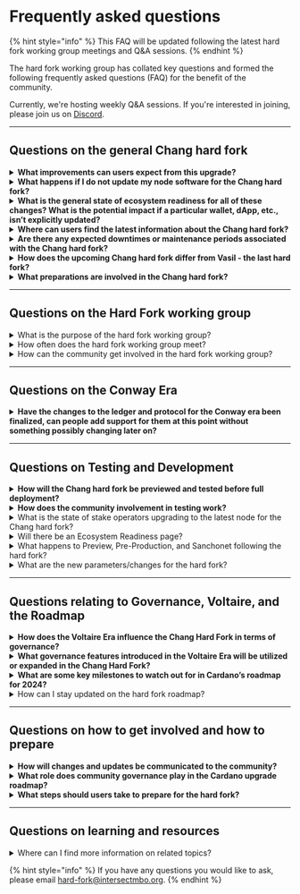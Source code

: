 # Frequently asked questions

{% hint style="info" %}
This FAQ will be updated following the latest hard fork working group meetings and Q\&A sessions.
{% endhint %}

The hard fork working group has collated key questions and formed the following frequently asked questions (FAQ) for the benefit of the community.

Currently, we're hosting weekly Q\&A sessions. If you're interested in joining, please join us on [Discord](https://discord.gg/wQU2dPjK3Z).

***

## **Questions on the general Chang hard fork**

<details>

<summary><strong>What improvements can users expect from this upgrade?</strong></summary>

The Chang hard fork will introduce significant enhancements to the Cardano ecosystem, introducing a new era of decentralized governance. Chang brings the first step in Cardano’s era of [Voltaire](https://roadmap.cardano.org/en/voltaire/), with the deployment of the [CIP-1694](https://www.1694.io/) governance model. Further included is[ Plutus V3](https://iohk.io/en/blog/posts/2024/02/12/unlocking-more-opportunities-with-plutus-v3/), which brings a host of enhancements and new built-ins for smart contract developers.

</details>

<details>

<summary><strong>What happens if I do not update my node software for the Chang hard fork?</strong></summary>

If you do not update your [node ](https://github.com/IntersectMBO/cardano-node/releases)software to align with the Chang hard fork, your node will become incompatible with the updated blockchain. This may result in your node being unable to process transactions or interact correctly with the updated network.

</details>

<details>

<summary><strong>What is the general state of ecosystem readiness for all of these changes? What is the potential impact if a particular wallet, dApp, etc., isn’t explicitly updated?</strong></summary>

The ecosystem must update to the latest protocol version [(9.0)](https://github.com/IntersectMBO/cardano-node/releases) to ensure compatibility. Previous versions may cease to function properly, and fee calculations may fail, leading to potential disruptions in services. Of course there is no potential danger of loss of funds.

</details>

<details>

<summary><strong>Where can users find the latest information about the Chang hard fork?</strong></summary>

The community can find the latest information on the Chang hard fork on Intersects [website ](https://www.intersectmbo.org/)and [knowledge base](https://docs.intersectmbo.org/), community forums, and through updates posted on official [Twitter](https://twitter.com/intersectmbo), Discord channels. Intersect also provides newsletters and developer updates that you can subscribe to for the latest news.

</details>

<details>

<summary><strong>Are there any expected downtimes or maintenance periods associated with the Chang hard fork?</strong></summary>

No, the network is expected to remain completely operational through the hard fork, although users are warned that tooling they use may require maintenance.

</details>

<details>

<summary><strong>How does the upcoming Chang hard fork differ from Vasil - the last hard fork?</strong></summary>

The Chang Hard Fork on the Cardano network marks a significant advancement from the previous [Vasil ](https://iohk.io/en/blog/posts/2022/09/16/vasil-what-to-expect/)upgrade, focusing on more comprehensive range of improvement:&#x20;

* **Community Driven Governance -** Introduces a governance model that allows ADA holders to participate directly in decision making processes through on chain consensus.&#x20;
* **Delegate Representatives (DReps) -** Plays a crucial role in representing community interests and influencing the network’s future direction.&#x20;
* **Constitution Convention -** An event where stakeholders draft a guiding framework for network governance and community interaction.&#x20;
* **Community Vote on Constitution -** Engages the broader community in voting on the drafted constitution, emphasizing Cardano’s commitment to decentralized governance.&#x20;

This update signifies Cardano’s transition into the [Voltaire era](https://roadmap.cardano.org/en/voltaire/), focusing on scalability, security, and community governance, setting the stage for further innovations and broader adoption.&#x20;

</details>

<details>

<summary><strong>What preparations are involved in the Chang hard fork?</strong></summary>

Preparations for the Chang hard fork include the creation of a detailed Genesis file which will include the [Constitution](https://www.intersectmbo.org/news/cardanos-governance-key-terms-and-milestones), governance policy scripts, the interim constitutional [committee](https://docs.intersectmbo.org/cardano/cardano-governance/overview), and all initial settings for [governance parameters](https://docs.cardano.org/explore-cardano/parameter-guide/). This Genesis file is crucial and will be reviewed thoroughly before it is finalized and implemented.

</details>

***

## Questions on the Hard Fork working group

<details>

<summary>What is the purpose of the hard fork working group?</summary>

The main purpose is to facilitate the sharing of information and support consensus planning among the community and delivery teams contributing to Chang. It aims to ensure all parties are aligned and informed about updates and decisions.

</details>

<details>

<summary>How often does the hard fork working group meet?</summary>

The group meets weekly in the lead-up to a hard fork.

</details>

<details>

<summary>How can the community get involved in the hard fork working group?</summary>

Community members can request to be part of the group. Details on how to join can be found on the working group page. Additionally, staying informed through updates and sharing information helps everyone stay aware of the roadmap and progress.

</details>

***

## **Questions on the Conway Era**

<details>

<summary><strong>Have the changes to the ledger and protocol for the Conway era been finalized, can people add support for them at this point without something possibly changing later on?</strong></summary>

Yes, the changes have been finalized with the exception of any impacts from testing results. Adjustments may be necessary if testing identifies the need for changes.

</details>

***

## **Questions on Testing and Development**

<details>

<summary><strong>How will the Chang hard fork be previewed and tested before full deployment?</strong></summary>

Node 9.0 will be previewed and tested concurrently with the [pre-production network](https://docs.cardano.org/cardano-testnets/environments/). This process is controlled by the community, ensuring thorough testing and validation before the full deployment. The preview and pre-production are expected to follow the same governance rules as the [mainnet](https://book.play.dev.cardano.org/env-mainnet.html), ensuring consistency across [environments](https://book.play.dev.cardano.org/environments.html).

</details>

<details>

<summary><strong>How does the community involvement in testing work?</strong></summary>

Community testing is conducted on [SanchoNet ](https://sancho.network/get-started/)as well as other test networks, where various elements including governance policies and committee scripts can be tested. This stage allows for community feedback and is essential for ensuring the robustness of the hard fork. Community members can participate in this testing by engaging with the latest node versions available on [SanchoNet](https://sancho.network/get-started/).

</details>

<details>

<summary>What is the state of stake operators upgrading to the latest node for the Chang hard fork?</summary>

Stake Pool Operators play an important part in any hard fork. The community requires them to upgrade prior to a hard fork combinator event. The latest status of SPOs' readiness can be found on our Ecosystem Readiness page.

</details>

<details>

<summary> Will there be an Ecosystem Readiness page?</summary>

Yes, there will be community updates on readiness with daily updates on node percentages, available after the 9.0 release.

</details>

<details>

<summary>What happens to Preview, Pre-Production, and Sanchonet following the hard fork?</summary>

* **Sanchonet:** Will continue running for governance testing to ensure thorough testing and transition to new governance mechanisms.
* **Preview:** Will fork shortly after the 9.0 release and remain in Chang until the next major upgrade.
* **Pre-Production:** Will be closely aligned with mainnet to ensure consistent testing and readiness.

</details>

<details>

<summary>What are the new parameters/changes for the hard fork?</summary>

New parameters include governance-related changes such as thresholds and committee sizes, and technical changes like the min ref script cost per byte and the Pluto V3 cost model. For detailed information, please refer to the [CIP-1694 documentation](https://www.1694.io/en).

</details>

***

## **Questions relating to Governance, Voltaire, and the Roadmap**

<details>

<summary><strong>How does the Voltaire Era influence the Chang Hard Fork in terms of governance?</strong></summary>

The [Voltaire Era](https://roadmap.cardano.org/en/voltaire/) is a critical and final phase in Cardano’s evolution, introducing robust community-driven [governance mechanisms](https://cardanofoundation.org/governance). This era enables ADA holders to vote on network upgrades and funding proposals through a decentralized governance system. The Chang Hard Fork can be seen as a technical step that supports the principles of the Voltaire Era by enhancing the blockchain’s capabilities, thus preparing it for more sophisticated governance functions that the Voltaire Era aims to implement.

</details>

<details>

<summary><strong>What governance features introduced in the Voltaire Era will be utilized or expanded in the Chang Hard Fork?</strong></summary>

The Chang Hard Fork will introduce [on-chain governance](https://www.1694.io/) to Cardano.

</details>

<details>

<summary><strong>What are some key milestones to watch out for in Cardano’s roadmap for 2024?</strong></summary>

In addition to the Chang Hard Fork, Cardano’s roadmap for 2024 includes significant milestones such as the Cardano Constitution Workshops, Intersect Growth initiative, and advancements in real-world [asset tokenization](https://www.essentialcardano.io/glossary/asset-tokenization). These developments are poised to reshape the landscape of decentralized finance and blockchain technology.&#x20;

</details>

<details>

<summary>How can I stay updated on the hard fork roadmap?</summary>

For the latest updates and detailed information, visit the [Timeline and Dependencies page](https://docs.intersectmbo.org/cardano/cardano-upgrades/hard-forks/chang-timeline-and-dependencies).

</details>

***

## Questions on how to get involved and how to prepare

<details>

<summary><strong>How will changes and updates be communicated to the community?</strong></summary>

Updates and significant changes will be communicated through various channels including [Twitter](https://twitter.com/intersectmbo), Discord, community forums, and the project’s [knowledge base](https://docs.intersectmbo.org/). Important updates will also be discussed in follow-up meetings, ensuring all stakeholders have the latest information and can provide feedback.

</details>

<details>

<summary><strong>What role does community governance play in the Cardano upgrade roadmap?</strong></summary>

Community governance is a central aspect of Cardano’s upgrade [roadmap](https://roadmap.cardano.org/en/). Through initiatives like the Cardano Constitution Workshops and Delegate Representatives ([DReps](https://docs.intersectmbo.org/cardano/cardano-governance/governance-roles/delegated-representatives-dreps)), the community actively participates in decision-making processes, shaping the future direction of the network.

</details>

<details>

<summary><strong>What steps should users take to prepare for the hard fork?</strong> </summary>

**Here’s what users can do to prepare:**&#x20;

* **Stay informed** - Follow official [Cardano ](https://cardano.org/)and [intersect ](https://www.intersectmbo.org/)channels for announcements and updates regarding the hard fork.
* **Update wallets and applications** - Ensure you’re using the latest versions of [Cardano wallets](https://docs.cardano.org/new-to-cardano/types-of-wallets/) and applications to guarantee compatibility with the new protocol.&#x20;
* **Take part in SanchoNet testing -**  It is a specialized [test ](https://sancho.network/get-started/)network to comprehensively implement and test the tools for the self-governance of the Cardano blockchain.

</details>

***

## Questions on learning and resources

<details>

<summary>Where can I find more information on related topics?</summary>

Useful resources:

* [SanchoNet](https://sancho.network/get-started)
* [Cardano Docs](https://docs.cardano.org)
* [CIP-1694](https://www.1694.io/en)

</details>

{% hint style="info" %}
If you have any questions you would like to ask, please email [hard-fork@intersectmbo.org](mailto:hard-fork@intersectmbo.org).
{% endhint %}
